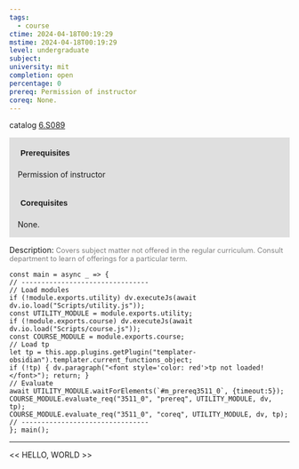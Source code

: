 ```yaml
---
tags:
  - course
ctime: 2024-04-18T00:19:29
mstime: 2024-04-18T00:19:29
level: undergraduate
subject: 
university: mit
completion: open
percentage: 0
prereq: Permission of instructor
coreq: None.
---
```


catalog [6.S089](http://student.mit.edu/catalog/m6e.html#6.S089)

<span style="display: block; padding: 15px; background-color: rgb(100, 100, 100, 0.2);"><font id="m_prereq3511_0" style="display: block; font-family: Arial, sans-serif; font-weight: bold; padding: 5px">Prerequisites</font><br><span id="prereq3511_0">Permission of instructor</span></span>
<span style="display: block; padding: 15px; background-color: rgb(100, 100, 100, 0.2);"><font id="m_coreq3511_0" style="display: block; font-family: Arial, sans-serif; font-weight: bold; padding: 5px">Corequisites</font><br><span id="coreq3511_0">None.</span></span>

<font style="">Description:</font>
<font style="color: grey; font-size: 0.8rem;">Covers subject matter not offered in the regular curriculum. Consult department to learn of offerings for a particular term.</font>

```dataviewjs
const main = async _ => {
// --------------------------------
// Load modules
if (!module.exports.utility) dv.executeJs(await dv.io.load("Scripts/utility.js"));
const UTILITY_MODULE = module.exports.utility;
if (!module.exports.course) dv.executeJs(await dv.io.load("Scripts/course.js"));
const COURSE_MODULE = module.exports.course;
// Load tp
let tp = this.app.plugins.getPlugin("templater-obsidian").templater.current_functions_object;
if (!tp) { dv.paragraph("<font style='color: red'>tp not loaded!</font>"); return; }
// Evaluate
await UTILITY_MODULE.waitForElements(`#m_prereq3511_0`, {timeout:5});
COURSE_MODULE.evaluate_req("3511_0", "prereq", UTILITY_MODULE, dv, tp);
COURSE_MODULE.evaluate_req("3511_0", "coreq", UTILITY_MODULE, dv, tp);
// --------------------------------
}; main();
```

---

<< HELLO, WORLD >>
